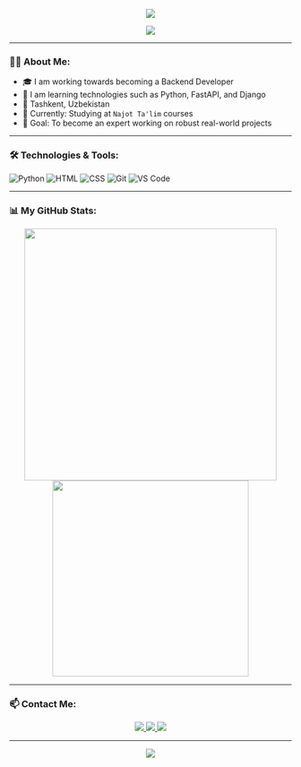 <!-- Banner -->
<p align="center">
  <img src="https://capsule-render.vercel.app/api?type=waving&color=0d1117&height=200&section=header&text=Backend%20Developer%20Abduqodir!&fontSize=35&color=ffffff" />
</p>

<!-- Animated Typing SVG -->
<p align="center">
  <img src="https://readme-typing-svg.demolab.com?font=Fira+Code&size=22&pause=1000&color=36BCF7&center=true&vCenter=true&width=500&lines=Backend%20Developer;Python%20Enthusiast;Student%20at%20Najot%20Ta'lim;Always%20growing%20and%20learning" />
</p>

---

### 🧑‍💻 About Me:

- 🎓 I am working towards becoming a Backend Developer  
- 🐍 I am learning technologies such as Python, FastAPI, and Django  
- 📍 Tashkent, Uzbekistan  
- 🌱 Currently: Studying at `Najot Ta'lim` courses  
- 🎯 Goal: To become an expert working on robust real-world projects

---

### 🛠️ Technologies & Tools:

![Python](https://img.shields.io/badge/Python-3670A0?style=for-the-badge&logo=python&logoColor=fff)
![HTML](https://img.shields.io/badge/HTML-E44D26?style=for-the-badge&logo=html5&logoColor=white)
![CSS](https://img.shields.io/badge/CSS-1572B6?style=for-the-badge&logo=css3)
![Git](https://img.shields.io/badge/Git-F05032?style=for-the-badge&logo=git&logoColor=white)
![VS Code](https://img.shields.io/badge/VS_Code-007ACC?style=for-the-badge&logo=visual-studio-code)

---

### 📊 My GitHub Stats:

<p align="center">
  <img src="https://github-readme-stats.vercel.app/api?username=abdurakhimoov&show_icons=true&theme=tokyonight" width="450" />
  <img src="https://github-readme-stats.vercel.app/api/top-langs/?username=abdurakhimoov&layout=compact&theme=tokyonight" width="350"/>
</p>

---

### 📫 Contact Me:

<p align="center">
  <a href="https://t.me/shdw_str1ke" target="_blank">
    <img src="https://img.shields.io/badge/Telegram-26A5E4?style=for-the-badge&logo=telegram&logoColor=white" />
  </a>
  <a href="mailto:yourmail@gmail.com" target="_blank">
    <img src="https://img.shields.io/badge/Gmail-D14836?style=for-the-badge&logo=gmail&logoColor=white" />
  </a>
  <a href="https://instagram.com/YOUR_INSTAGRAM" target="_blank">
    <img src="https://img.shields.io/badge/Instagram-E4405F?style=for-the-badge&logo=instagram&logoColor=white" />
  </a>
</p>


---

<p align="center">
  <img src="https://capsule-render.vercel.app/api?type=waving&color=0d1117&height=120&section=footer"/>
</p>
